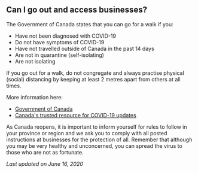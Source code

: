 ## Can I go out and access businesses?

The Government of Canada states that you can go for a walk if you:

- Have not been diagnosed with COVID-19
- Do not have symptoms of COVID-19
- Have not travelled outside of Canada in the past 14 days
- Are not in quarantine (self-isolating)
- Are not isolating

If you go out for a walk, do not congregate and always practise physical (social) distancing by keeping at least 2 metres apart from others at all times.

More information here:

- [Government of Canada](https://www.canada.ca/en/public-health/services/diseases/2019-novel-coronavirus-infection/prevention-risks.html)
- [Canada's trusted resource for COVID-19 updates](https://www.c19.ca/)

As Canada reopens, it is important to inform yourself for rules to follow in your province or region and we ask you to comply with all posted instructions at businesses for the protection of all. Remember that although you may be very healthy and unconcerned, you can spread the virus to those who are not as fortunate.

_Last updated on June 16, 2020_

